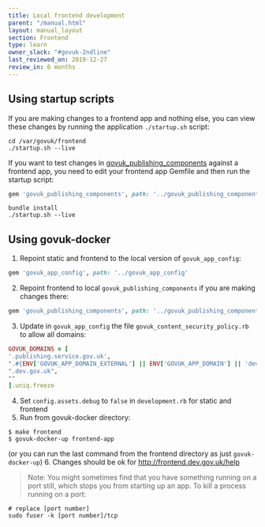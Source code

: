 ```yaml
---
title: Local frontend development
parent: "/manual.html"
layout: manual_layout
section: Frontend
type: learn
owner_slack: "#govuk-2ndline"
last_reviewed_on: 2019-12-27
review_in: 6 months
---
```


## Using startup scripts
If you are making changes to a frontend app and nothing else, you can view these changes by running the application `./startup.sh` script:

```shell
cd /var/govuk/frontend
./startup.sh --live
```

If you want to test changes in [govuk_publishing_components] against a frontend app, you need to edit your frontend app Gemfile and then run the startup script:

```ruby
gem 'govuk_publishing_components', path: '../govuk_publishing_components'
```

```shell
bundle install
./startup.sh --live
```

## Using govuk-docker

1. Repoint static and frontend to the local version of `govuk_app_config`:

  ```ruby
  gem 'govuk_app_config', path: '../govuk_app_config'
  ```

2. Repoint frontend to local `govuk_publishing_components` if you are making changes there:

  ```ruby
  gem 'govuk_publishing_components', path: '../govuk_publishing_components'
  ```

3. Update in `govuk_app_config` the file `govuk_content_security_policy.rb` to allow all domains:

  ```ruby
  GOVUK_DOMAINS = [
  '.publishing.service.gov.uk',
  ".#{ENV['GOVUK_APP_DOMAIN_EXTERNAL'] || ENV['GOVUK_APP_DOMAIN'] || 'dev.gov.uk'}",
  ".dev.gov.uk",
  ""
  ].uniq.freeze
  ```

4. Set `config.assets.debug` to `false` in `development.rb` for static and frontend
5. Run from govuk-docker directory:

  ```shell
  $ make frontend
  $ govuk-docker-up frontend-app
  ```

  (or you can run the last command from the frontend directory as just `govuk-docker-up`)
6. Changes should be ok for http://frontend.dev.gov.uk/help

> Note: You might sometimes find that you have something running on a port still, which stops you from starting up an app. To kill a process running on a port:

```shell
# replace [port number]
sudo fuser -k [port number]/tcp
```

[govuk_app_config]: https://github.com/alphagov/govuk_app_config
[frontend]: https://github.com/alphagov/frontend
[static]: https://github.com/alphagov/static
[govuk_publishing_components]: https://github.com/alphagov/govuk_publishing_components
[government-frontend]: https://github.com/alphagov/government-frontend
